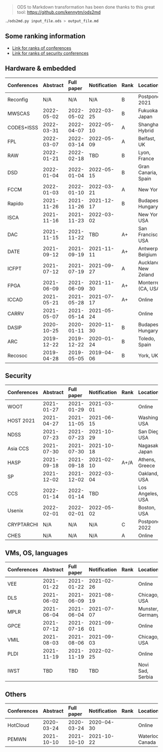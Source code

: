 > ODS to Markdown transformation has been done thanks to this great tool: https://github.com/kennytm/ods2md

```bash
./ods2md.py input_file.ods > output_file.md
```

## Some ranking information

- [Link for ranks of conferences](https://www.gdr-soc.cnrs.fr/conferences/)
- [Link for ranks of security conferences](http://faculty.cs.tamu.edu/guofei/sec_conf_stat.htm)

## Hardware & embedded

| Conferences | Abstract   | Full paper | Notification | Rank | Location             | Link                                           |
| :---------- | :--------- | :--------- | :----------- | :--- | :------------------- | :--------------------------------------------- |
| Reconfig    | N/A        | N/A        | N/A          | B    | Postponed 2021       | http://www.reconfig.org                        |
| MWSCAS      | 2022-05-02 | 2022-05-02 | 2022-03-25   | B    | Fukuoka, Japan       | https://mwscas2022.org                         |
| CODES+ISSS  | 2022-03-31 | 2022-04-07 | 2022-05-10   | A    | Shanghai, Hybrid     | https://esweek.org/cases/                      |
| FPL         | 2022-03-07 | 2022-03-14 | 2022-05-09   | A    | Belfast, UK          | https://fpl.org/                               |
| RAW         | 2022-01-21 | 2022-02-18 | TBD          | B    | Lyon, France         | http://raw.necst.it                            |
| DSD         | 2022-01-04 | 2022-01-04 | 2022-05-15   | B    | Gran Canaria, Spain  | https://dsd-seaa2022.iuma.ulpgc.es             |
| FCCM        | 2022-01-03 | 2022-01-10 | 2022-03-21   | A    | New York             | http://fccm.org                                |
| Rapido      | 2021-11-26 | 2021-11-26 | 2021-12-17   | B    | Budapest, Hungary    | https://rapidoworkshop.github.io/2022/cfp.html |
| ISCA        | 2021-11-16 | 2021-11-23 | 2022-03-02   |      | New York, USA        | https://iscaconf.org/isca2022                  |
| DAC         | 2021-11-15 | 2021-11-22 | TBD          | A+   | San Francisco, USA   | http://www.dac.com                             |
| DATE        | 2021-09-12 | 2021-09-19 | 2021-11-11   | A+   | Antwerp, Belgium     | http://date-conference.com                     |
| ICFPT       | 2021-07-12 | 2021-07-19 | 2021-09-27   | A    | Auckland, New Zeland | http://www.icfpt.org                           |
| FPGA        | 2021-06-09 | 2021-06-09 | 2021-11-30   | A+   | Monterrey (CA, USA)  | http://www.isfpga.org                          |
| ICCAD       | 2021-05-21 | 2021-05-28 | 2021-07-17   | A+   | Online               | https://iccad.com                              |
| CARRV       | 2021-05-07 | 2021-05-14 | 2021-05-24   |      | Online               | https://carrv.github.io/2021/                  |
| DASIP       | 2020-10-25 | 2020-01-11 | 2020-11-30   | B    | Budapest, Hungary    | https://dasip-conference.org                   |
| ARC         | 2019-12-22 | 2019-12-22 | 2020-01-24   | B    | Toledo, Spain        | http://www.arc-symposium.org                   |
| Recosoc     | 2019-04-28 | 2019-05-05 | 2019-04-06   | B    | York, UK             | https://www.recosoc.org                        |

## Security

| Conferences | Abstract   | Full paper | Notification | Rank | Location         | Link                                                    |
| :---------- | :--------- | :--------- | :----------- | :--- | :--------------- | :------------------------------------------------------ |
| WOOT        | 2021-01-27 | 2021-01-29 | 2021-03-01   |      | Online           | https://www.ieee-security.org/TC/SP2021/SPW2021/WOOT21  |
| HOST 2021   | 2021-04-27 | 2021-11-05 | 2021-06-15   |      | Washington, USA  | http://www.hostsymposium.org/call-for-paper.php         |
| NDSS        | 2021-07-23 | 2021-07-23 | 2021-10-29   |      | San Diego, USA   | https://www.ndss-symposium.org/ndss2022/call-for-papers |
| Asia CCS    | 2021-07-30 | 2021-07-30 | 2021-10-18   |      | Nagasaki, Japan  | https://asiaccs2022.conferenceservice.jp/               |
| HASP        | 2021-09-18 | 2021-09-18 | 2021-02-10   | A+/A | Athens, Greece   | https://haspworkshop.org/2021/index.html                |
| SP          | 2021-12-02 | 2021-12-02 | 2022-03-04   |      | Oakland, USA     | https://www.ieee-security.org/TC/SP2022/                |
| CCS         | 2022-01-14 | 2022-01-14 | TBD          |      | Los Angeles, USA | https://www.sigsac.org/ccs/CCS2022                      |
| Usenix      | 2022-02-01 | 2022-02-01 | 2022-05-02   |      | Boston, USA      | https://www.usenix.org/conference/usenixsecurity22      |
| CRYPTARCHI  | N/A        | N/A        | N/A          | C    | Postponed 2022   | https://labh-curien.univ-st-etienne.fr/cryptarchi       |
| CHES        | N/A        | N/A        | N/A          | A    | Online           | https://ches.iacr.org                                   |

## VMs, OS, languages

| Conferences | Abstract   | Full paper | Notification | Rank | Location         | Link                                                 |
| :---------- | :--------- | :--------- | :----------- | :--- | :--------------- | :--------------------------------------------------- |
| VEE         | 2021-01-22 | 2021-01-22 | 2021-02-26   |      | Online           | https://conf.researchr.org/home/vee-2021             |
| DLS         | 2021-06-02 | 2021-06-09 | 2021-08-19   |      | Chicago, USA     | https://dynamic-languages-symposium.org/index.html   |
| MPLR        | 2021-06-04 | 2021-06-04 | 2021-07-07   |      | Munster, Germany | https://wwuindico.uni-muenster.de/event/449/         |
| GPCE        | 2021-07-12 | 2021-07-16 | 2021-09-01   |      | Online           | https://conf.researchr.org/home/gpce-2021            |
| VMIL        | 2021-08-03 | 2021-08-06 | 2021-09-03   |      | Chicago, USA     | https://2021.splashcon.org/home/vmil-2021            |
| PLDI        | 2021-11-19 | 2021-11-19 | 2022-02-25   |      | Online           | https://pldi22.sigplan.org/                          |
| IWST        | TBD        | TBD        | TBD          |      | Novi Sad, Serbia | https://esug.github.io/2022-Conference/conf2022.html |

## Others

| Conferences | Abstract   | Full paper | Notification | Rank | Location         | Link                                         |
| :---------- | :--------- | :--------- | :----------- | :--- | :--------------- | :------------------------------------------- |
| HotCloud    | 2020-03-24 | 2020-03-24 | 2020-04-30   |      | Online           | https://www.usenix.org/conference/hotcloud20 |
| PEMWN       | 2021-10-10 | 2021-10-10 | 2021-10-22   |      | Waterloo, Canada | https://sites.google.com/view/pemwn2021      |

